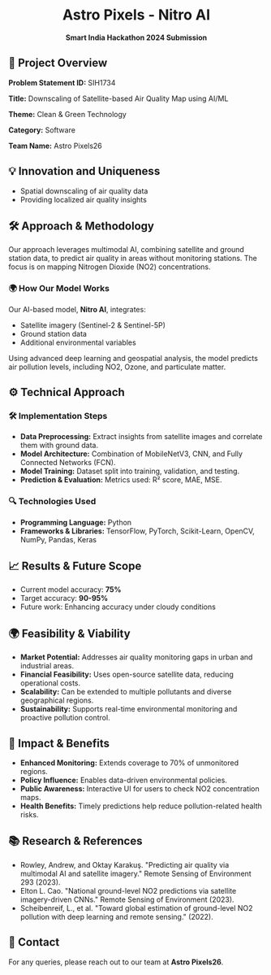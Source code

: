 <h1 align="center">Astro Pixels - Nitro AI</h1>
<p align="center"><strong>Smart India Hackathon 2024 Submission</strong></p>

<h2>📌 Project Overview</h2>
<p><strong>Problem Statement ID:</strong> SIH1734</p>
<p><strong>Title:</strong> Downscaling of Satellite-based Air Quality Map using AI/ML</p>
<p><strong>Theme:</strong> Clean & Green Technology</p>
<p><strong>Category:</strong> Software</p>
<p><strong>Team Name:</strong> Astro Pixels26</p>

<h2>💡 Innovation and Uniqueness</h2>
<ul>
  <li>Spatial downscaling of air quality data</li>
  <li>Providing localized air quality insights</li>
</ul>

<h2>🛠️ Approach & Methodology</h2>
<p>Our approach leverages multimodal AI, combining satellite and ground station data, to predict air quality in areas without monitoring stations. The focus is on mapping Nitrogen Dioxide (NO2) concentrations.</p>

<h3>🌍 How Our Model Works</h3>
<p>Our AI-based model, <strong>Nitro AI</strong>, integrates:</p>
<ul>
  <li>Satellite imagery (Sentinel-2 & Sentinel-5P)</li>
  <li>Ground station data</li>
  <li>Additional environmental variables</li>
</ul>
<p>Using advanced deep learning and geospatial analysis, the model predicts air pollution levels, including NO2, Ozone, and particulate matter.</p>

<h2>⚙️ Technical Approach</h2>
<h3>🛠️ Implementation Steps</h3>
<ul>
  <li><strong>Data Preprocessing:</strong> Extract insights from satellite images and correlate them with ground data.</li>
  <li><strong>Model Architecture:</strong> Combination of MobileNetV3, CNN, and Fully Connected Networks (FCN).</li>
  <li><strong>Model Training:</strong> Dataset split into training, validation, and testing.</li>
  <li><strong>Prediction & Evaluation:</strong> Metrics used: R² score, MAE, MSE.</li>
</ul>

<h3>🔍 Technologies Used</h3>
<ul>
  <li><strong>Programming Language:</strong> Python</li>
  <li><strong>Frameworks & Libraries:</strong> TensorFlow, PyTorch, Scikit-Learn, OpenCV, NumPy, Pandas, Keras</li>
</ul>

<h2>📈 Results & Future Scope</h2>
<ul>
  <li>Current model accuracy: <strong>75%</strong></li>
  <li>Target accuracy: <strong>90-95%</strong></li>
  <li>Future work: Enhancing accuracy under cloudy conditions</li>
</ul>

<h2>🌍 Feasibility & Viability</h2>
<ul>
  <li><strong>Market Potential:</strong> Addresses air quality monitoring gaps in urban and industrial areas.</li>
  <li><strong>Financial Feasibility:</strong> Uses open-source satellite data, reducing operational costs.</li>
  <li><strong>Scalability:</strong> Can be extended to multiple pollutants and diverse geographical regions.</li>
  <li><strong>Sustainability:</strong> Supports real-time environmental monitoring and proactive pollution control.</li>
</ul>

<h2>🚀 Impact & Benefits</h2>
<ul>
  <li><strong>Enhanced Monitoring:</strong> Extends coverage to 70% of unmonitored regions.</li>
  <li><strong>Policy Influence:</strong> Enables data-driven environmental policies.</li>
  <li><strong>Public Awareness:</strong> Interactive UI for users to check NO2 concentration maps.</li>
  <li><strong>Health Benefits:</strong> Timely predictions help reduce pollution-related health risks.</li>
</ul>

<h2>📚 Research & References</h2>
<ul>
  <li>Rowley, Andrew, and Oktay Karakuş. "Predicting air quality via multimodal AI and satellite imagery." Remote Sensing of Environment 293 (2023).</li>
  <li>Elton L. Cao. "National ground-level NO2 predictions via satellite imagery-driven CNNs." Remote Sensing of Environment (2023).</li>
  <li>Scheibenreif, L., et al. "Toward global estimation of ground-level NO2 pollution with deep learning and remote sensing." (2022).</li>
</ul>

<h2>📩 Contact</h2>
<p>For any queries, please reach out to our team at <strong>Astro Pixels26</strong>.</p>
